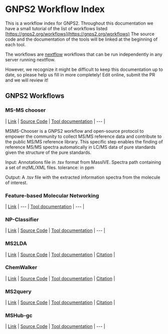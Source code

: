 # GNPS2 Workflow Index

This is a workflow index for GNPS2. Throughout this documentation we have a small tutorial of the list of workflows listed [https://gnps2.org/workflows](https://gnps2.org/workflows)
The source code and the documentation of the tools will be linked at the beginning of each tool. 

The workflows are [nextflow](https://www.nextflow.io/docs/latest/getstarted.html) workflows that can be run independently in any server running nextflow. 

However, we recognize it might be difficult to keep this documentation up to date, so please help us fill in more completely! Edit online, submit the PR and we will review it!

## GNPS2 Workflows

### MS-MS chooser
| [Link](https://gnps2.org/workflowinput?workflowname=msms_choser_nextflow_workflow) | [Source Code](https://github.com/albertogilf/nextflow_msms-choser) | [Tool documentation](https://ccms-ucsd.github.io/GNPSDocumentation/msmschooser/) | ---  |

MSMS-Chooser is a GNPS2 workflow and open-source protocol to empower the community to collect MS/MS reference data and contribute to the public MS/MS reference library. 
This specific step enables the finding of reference MS/MS spectra automatically in LC/MS data of pure standards given the structure of the pure standards. 

Input:
Annotations file in .tsv format from MassIVE. 
Spectra path containing a set of mzML/XML files. 
tolerance: in ppm

Output: 
A .tsv file with the extracted information spectra from the molecule of interest. 


### Feature-based Molecular Networking
| [Link](https://gnps2.org/workflowinput?workflowname=feature_based_molecular_networking_workflow) | --- | [Tool documentation](https://ccms-ucsd.github.io/GNPSDocumentation/featurebasedmolecularnetworking/) | ---  |


### NP-Classifier
| [Link](https://gnps2.org/workflowinput?workflowname=NP_Classifier_nextflow_workflow) | [Source Code](https://github.com/albertogilf/nextflow_NP-Classifier) | [Tool documentation](https://github.com/albertogilf/nextflow_NP-Classifier) | ---  |


### MS2LDA
| [Link](https://gnps2.org/workflowinput?workflowname=ms2lda_nextflow_workflow) | [Source Code](https://github.com/glasgowcompbio/pySubstructures) | [Tool documentation](https://ms2lda.org/user_guide/) | [Citation](https://academic.oup.com/bioinformatics/article/34/2/317/4158166)  |


### ChemWalker
| [Link](https://gnps2.org/workflowinput?workflowname=chemwalker_nextflow_workflow) | [Source Code](https://github.com/computational-chemical-biology/ChemWalker/tree/master) | [Tool documentation](chemwalker_doc.md) | [Citation](https://academic.oup.com/bioinformatics/article/39/3/btad078/7067745?login=true)  |


### MS2query
| [Link](https://gnps2.org/workflowinput?workflowname=ms2query_nextflow_workflow) | [Source Code](https://github.com/iomega/ms2query/tree/main) | [Tool documentation](ms2query_doc.md) | [Citation](https://www.nature.com/articles/s41467-023-37446-4)  |

### MSHub-gc
| [Link](https://gnps2.org/workflowinput?workflowname=mshubgc_workflow) | [Source Code](https://github.com/Wang-Bioinformatics-Lab/mshub-gc_workflow) | [Tool documentation](mshub-gc_doc.md) | ---  |
